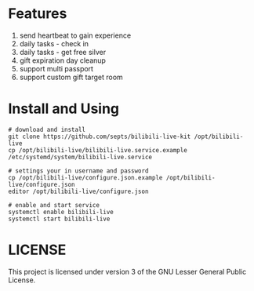 # Features

1. send heartbeat to gain experience
2. daily tasks - check in
2. daily tasks - get free silver
3. gift expiration day cleanup
4. support multi passport
5. support custom gift target room

# Install and Using
```
# download and install
git clone https://github.com/septs/bilibili-live-kit /opt/bilibili-live
cp /opt/bilibili-live/bilibili-live.service.example /etc/systemd/system/bilibili-live.service

# settings your in username and password
cp /opt/bilibili-live/configure.json.example /opt/bilibili-live/configure.json
editor /opt/bilibili-live/configure.json

# enable and start service
systemctl enable bilibili-live
systemctl start bilibili-live
```

# LICENSE
This project is licensed under version 3 of the GNU Lesser General Public License.
